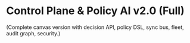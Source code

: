 # Control Plane & Policy AI v2.0 (Full)

(Complete canvas version with decision API, policy DSL, sync bus, fleet, audit graph, security.)
